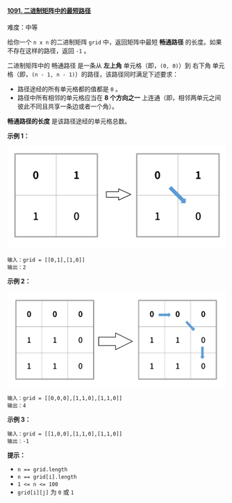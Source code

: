#### [1091\. 二进制矩阵中的最短路径](https://leetcode.cn/problems/shortest-path-in-binary-matrix/)

难度：中等

给你一个 `n x n` 的二进制矩阵 `grid` 中，返回矩阵中最短 **畅通路径** 的长度。如果不存在这样的路径，返回 `-1` 。

二进制矩阵中的 畅通路径 是一条从 **左上角** 单元格（即，`(0, 0)`）到 右下角 单元格（即，`(n - 1, n - 1)`）的路径，该路径同时满足下述要求：

-   路径途经的所有单元格都的值都是 `0` 。
-   路径中所有相邻的单元格应当在 **8 个方向之一** 上连通（即，相邻两单元之间彼此不同且共享一条边或者一个角）。

**畅通路径的长度** 是该路径途经的单元格总数。

**示例 1：**

![](./assets/img/Question1091_01.png)

```
输入：grid = [[0,1],[1,0]]
输出：2
```

**示例 2：**

![](./assets/img/Question1091_02.png)

```
输入：grid = [[0,0,0],[1,1,0],[1,1,0]]
输出：4
```

**示例 3：**

```
输入：grid = [[1,0,0],[1,1,0],[1,1,0]]
输出：-1
```

**提示：**

-   `n == grid.length`
-   `n == grid[i].length`
-   `1 <= n <= 100`
-   `grid[i][j]` 为 `0` 或 `1`
